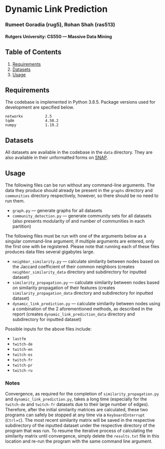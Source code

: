 # Dynamic Link Prediction
### Rumeet Goradia (rug5), Rohan Shah (ras513)
#### Rutgers University: CS550 — Massive Data Mining

## Table of Contents
1. [Requirements](#requirements)
2. [Datasets](#datasets)  
3. [Usage](#usage)

## Requirements
The codebase is implemented in Python 3.8.5. Package versions used for development are specified below.
```
networkx          2.5
tqdm              4.50.2
numpy             1.19.2
```

## Datasets
All datasets are available in the codebase in the `data` directory. They are also available in their unformatted forms on [SNAP](http://snap.stanford.edu/data/).

## Usage
The following files can be run without any command-line arguments. The data they produce should already be present in the `graphs` directory and `communities` directory respectively, however, so there should be no need to run them.
- `graph.py` — generate graphs for all datasets
- `community_detection.py` — generate community sets for all datasets (also presents modularity of and number of communities in each partition)

The following files must be run with one of the arguments below as a singular command-line argument; if multiple arguments are entered, only the first one with be registered. Please note that running each of these files produces data files several gigabytes large.
- `neighbor_similarity.py` — calculate similarity between nodes based on the Jaccard coefficient of their common neighbors (creates `neighbor_similarity_data` directory and subdirectory for inputted dataset)
- `similarity_propagation.py` — calculate similarity between nodes based on similarity propagation of their features (creates `similarity_propagation_data` directory and subdirectory for inputted dataset)
- `dynamic_link_prediction.py` — calculate similarity between nodes using a combination of the 2 aforementioned methods, as described in the report (creates `dynamic_link_prediction_data` directory and subdirectory for inputted dataset)

Possible inputs for the above files include:
- `lastfm`
- `twitch-de`
- `twitch-en`
- `twitch-es`
- `twitch-fr`
- `twitch-pr`
- `twitch-ru`

### Notes
Convergence, as required for the completion of `similarity_propagation.py` and `dynamic_link_prediction.py`, takes a long time (especially for the `twitch-de` and `twitch-fr` datasets due to their large number of edges). Therefore, after the initial similarity matrices are calculated, these two programs can safely be stopped at any time via a `KeyboardInterrupt` (`Ctrl`+`C`). The most recent similarity matrix will be saved in the respective subdirectory of the inputted dataset under the respective directory of the program that was run. To resume the iterative process of calculating the similarity matrix until convergence, simply delete the `results.txt` file in this location and re-run the program with the same command line argument.

